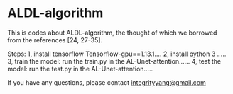 # ALDL-algorithm
This is codes about ALDL-algorithm, the thought of which we borrowed from the references [24, 27-35]. 

Steps:
1, install tensorflow Tensorflow-gpu==1.13.1....
2, install python 3 .....
3, train the model: run the train.py in the AL-Unet-attention......
4, test the model: run the test.py in the AL-Unet-attention..... 

If you have any questions, please contact integrityyang@gmail.com
